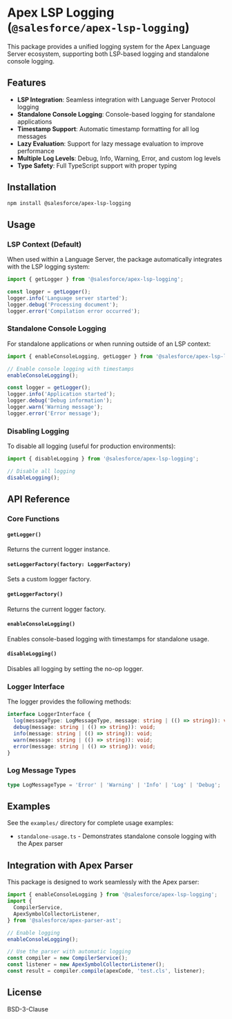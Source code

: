 # Apex LSP Logging (`@salesforce/apex-lsp-logging`)

This package provides a unified logging system for the Apex Language Server ecosystem, supporting both LSP-based logging and standalone console logging.

## Features

- **LSP Integration**: Seamless integration with Language Server Protocol logging
- **Standalone Console Logging**: Console-based logging for standalone applications
- **Timestamp Support**: Automatic timestamp formatting for all log messages
- **Lazy Evaluation**: Support for lazy message evaluation to improve performance
- **Multiple Log Levels**: Debug, Info, Warning, Error, and custom log levels
- **Type Safety**: Full TypeScript support with proper typing

## Installation

```bash
npm install @salesforce/apex-lsp-logging
```

## Usage

### LSP Context (Default)

When used within a Language Server, the package automatically integrates with the LSP logging system:

```typescript
import { getLogger } from '@salesforce/apex-lsp-logging';

const logger = getLogger();
logger.info('Language server started');
logger.debug('Processing document');
logger.error('Compilation error occurred');
```

### Standalone Console Logging

For standalone applications or when running outside of an LSP context:

```typescript
import { enableConsoleLogging, getLogger } from '@salesforce/apex-lsp-logging';

// Enable console logging with timestamps
enableConsoleLogging();

const logger = getLogger();
logger.info('Application started');
logger.debug('Debug information');
logger.warn('Warning message');
logger.error('Error message');
```

### Disabling Logging

To disable all logging (useful for production environments):

```typescript
import { disableLogging } from '@salesforce/apex-lsp-logging';

// Disable all logging
disableLogging();
```

## API Reference

### Core Functions

#### `getLogger()`

Returns the current logger instance.

#### `setLoggerFactory(factory: LoggerFactory)`

Sets a custom logger factory.

#### `getLoggerFactory()`

Returns the current logger factory.

#### `enableConsoleLogging()`

Enables console-based logging with timestamps for standalone usage.

#### `disableLogging()`

Disables all logging by setting the no-op logger.

### Logger Interface

The logger provides the following methods:

```typescript
interface LoggerInterface {
  log(messageType: LogMessageType, message: string | (() => string)): void;
  debug(message: string | (() => string)): void;
  info(message: string | (() => string)): void;
  warn(message: string | (() => string)): void;
  error(message: string | (() => string)): void;
}
```

### Log Message Types

```typescript
type LogMessageType = 'Error' | 'Warning' | 'Info' | 'Log' | 'Debug';
```

## Examples

See the `examples/` directory for complete usage examples:

- `standalone-usage.ts` - Demonstrates standalone console logging with the Apex parser

## Integration with Apex Parser

This package is designed to work seamlessly with the Apex parser:

```typescript
import { enableConsoleLogging } from '@salesforce/apex-lsp-logging';
import {
  CompilerService,
  ApexSymbolCollectorListener,
} from '@salesforce/apex-parser-ast';

// Enable logging
enableConsoleLogging();

// Use the parser with automatic logging
const compiler = new CompilerService();
const listener = new ApexSymbolCollectorListener();
const result = compiler.compile(apexCode, 'test.cls', listener);
```

## License

BSD-3-Clause
